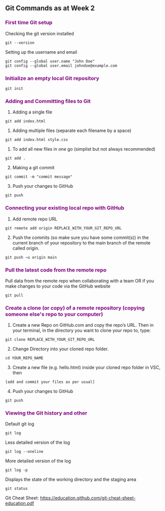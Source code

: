## Git Commands as at Week 2

### <span style="color: purple; background-color:white;">First time Git setup</span>

Checking the git version installed

```
git --version
```

Setting up the username and email

```
git config --global user.name "John Doe"
git config --global user.email johndoe@example.com
```

### <span style="color: purple; background-color:white;">Initialize an empty local Git repository</span>

```
git init
```

### <span style="color: purple; background-color:white;">Adding and Committing files to Git</span>

1. Adding a single file

```
git add index.html
```

1. Adding multiple files (separate each filename by a space)

```
git add index.html style.css
```

1. To add all new files in one go (simplist but not always recommended)

```
git add .
```

2. Making a git commit

```
git commit -m "commit message"
```

3. Push your changes to GitHub

```
git push
```

### <span style="color: purple; background-color:white;">Connecting your existing local repo with GitHub</span>

1. Add remote repo URL

```
git remote add origin REPLACE_WITH_YOUR_GIT_REPO_URL
```

2. Push the commits (so make sure you have some commit(s)) in the current branch of your repository to the main branch of the remote called origin.

```
git push –u origin main
```

### <span style="color: purple; background-color:white;">Pull the latest code from the remote repo</span>

Pull data from the remote repo when collaborating with a team OR if you make changes to your code via the GitHub website

```
git pull
```

### <span style="color: purple; background-color:white;">Create a clone (or copy) of a remote repository (copying someone else's repo to your computer)</span>

1. Create a new Repo on GitHub.com and copy the repo’s URL. Then in your terminal, in the directory you want to clone your repo to, type:

```
git clone REPLACE_WITH_YOUR_GIT_REPO_URL
```

2. Change Directory into your cloned repo folder.

```
cd YOUR_REPO_NAME
```

3. Create a new file (e.g. hello.html) inside your cloned repo folder in VSC, then

```
[add and commit your files as per usual]
```

4. Push your changes to GitHub

```
git push
```

### <span style="color: purple; background-color:white;">Viewing the Git history and other </span>

Default git log

```
git log
```

Less detailed version of the log

```
git log --oneline
```

More detailed version of the log

```
git log -p
```

Displays the state of the working directory and the staging area

```
git status
```

Git Cheat Sheet: https://education.github.com/git-cheat-sheet-education.pdf
